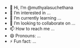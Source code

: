 - 👋 Hi, I’m @muthyalasuchethana
- 👀 I’m interested in ...
- 🌱 I’m currently learning ...
- 💞️ I’m looking to collaborate on ...
- 📫 How to reach me ...
- 😄 Pronouns: ...
- ⚡ Fun fact: ...

<!---
muthyalasuchethana/muthyalasuchethana is a ✨ special ✨ repository because its `README.md` (this file) appears on your GitHub profile.
You can click the Preview link to take a look at your changes.
--->
